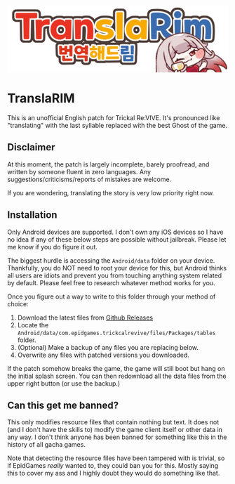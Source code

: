![Header](./header.png)

# TranslaRIM
This is an unofficial English patch for Trickal Re:VIVE.
It's pronounced like "translating" with the last syllable replaced with the best Ghost of the game.

## Disclaimer
At this moment, the patch is largely incomplete, barely proofread, and written by someone fluent in zero languages.
Any suggestions/criticisms/reports of mistakes are welcome.

If you are wondering, translating the story is very low priority right now.

## Installation
Only Android devices are supported.
I don't own any iOS devices so I have no idea if any of these below steps are possible without jailbreak.
Please let me know if you do figure it out.

The biggest hurdle is accessing the `Android/data` folder on your device.
Thankfully, you do NOT need to root your device for this, but Android thinks all users are idiots and prevent you from touching anything system related by default.
Please feel free to research whatever method works for you.

Once you figure out a way to write to this folder through your method of choice:
1. Download the latest files from [Github Releases](https://github.com/voidumbrella/TranslaRim/releases)
2. Locate the `Android/data/com.epidgames.trickcalrevive/files/Packages/tables` folder.
3. (Optional) Make a backup of any files you are replacing below.
4. Overwrite any files with patched versions you downloaded.

If the patch somehow breaks the game, the game will still boot but hang on the initial splash screen.
You can then redownload all the data files from the upper right button (or use the backup.)

## Can this get me banned?
This only modifies resource files that contain nothing but text.
It does not (and I don't have the skills to) modify the game client itself or other data in any way.
I don't think anyone has been banned for something like this in the history of all gacha games.

Note that detecting the resource files have been tampered with is trivial, so if EpidGames *really* wanted to, they could ban you for this.
Mostly saying this to cover my ass and I highly doubt they would do something like that.
